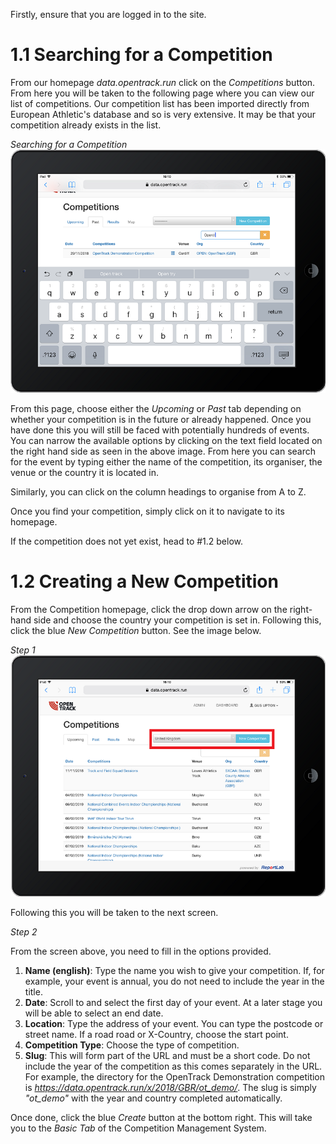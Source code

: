 <!-- TITLE: Training Manual - Create a New Competition -->

Firstly, ensure that you are logged in to the site. 
# 1.1 Searching for a Competition
From our homepage *data.opentrack.run* click on the *Competitions* button. From here you will be taken to the following page where you can view our list of competitions. Our competition list has been imported directly from European Athletic's database and so is very extensive. It may be that your competition already exists in the list. 

*Searching for a Competition*
![Comp Search](/uploads/create-competitions/comp-search.png "Comp Search")

From this page, choose either the *Upcoming* or *Past* tab depending on whether your competition is in the future or already happened. Once you have done this you will still be faced with potentially hundreds of events. You can narrow the available options by clicking on the text field located on the right hand side as seen in the above image. From here you can search for the event by typing either the name of the competition, its organiser, the venue or the country it is located in.

Similarly, you can click on the column headings to organise from A to Z.

Once you find your competition, simply click on it to navigate to its homepage.

If the competition does not yet exist, head to #1.2 below.
# 1.2 Creating a New Competition
From the Competition homepage, click the drop down arrow on the right-hand side and choose the country your competition is set in. Following this, click the blue *New Competition* button. See the image below.

*Step 1*
![Comp Home](/uploads/create-competitions/comp-home.png "Comp Home")

Following this you will be taken to the next screen. 

*Step 2*


From the screen above, you need to fill in the options provided. 
1. **Name (english)**: Type the name you wish to give your competition. If, for example, your event is annual, you do not need to include the year in the title.
2. **Date**: Scroll to and select the first day of your event. At a later stage you will be able to select an end date.
3. **Location**: Type the address of your event. You can type the postcode or street name. If a road road or X-Country, choose the start point.
4. **Competition Type**: Choose the type of competition.
5. **Slug**: This will form part of the URL and must be a short code. Do not include the year of the competition as this comes separately in the URL. For example, the directory for the OpenTrack Demonstration competition is *https://data.opentrack.run/x/2018/GBR/ot_demo/*. The slug is simply *"ot_demo"* with the year and country completed automatically.

Once done, click the blue *Create* button at the bottom right. This will take you to the *Basic Tab* of the Competition Management System. 
